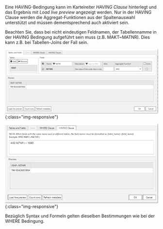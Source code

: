 Eine HAVING-Bedingung kann im Karteireiter *HAVING Clause* hinterlegt und das Ergebnis mit *Load live preview* angezeigt werden. Nur in der HAVING Clause werden die Aggregat-Funktionen aus der Spaltenauswahl unterstützt und müssen dementsprechend auch aktiviert sein. <br> 

Beachten Sie, dass bei nicht eindeutigen Feldnamen, der Tabellennamme in der HAVING Bedingung aufgeführt sein muss (z.B. MAKT~MATNR). Dies kann z.B. bei Tabellen-Joins der Fall sein.     

![Extraction-Settings-01](/img/content/Table-Extraction-Having-Clause1.png){:class="img-responsive"}

![Extraction-Settings-01](/img/content/Table-Extraction-Having-Clause2.png){:class="img-responsive"}

Bezüglich Syntax und Formeln gelten dieselben Bestimmungen wie bei der WHERE Bedingung.
